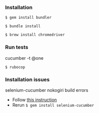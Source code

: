 ### Installation

`$ gem install bundler`

`$ bundle install`

`$ brew install chromedriver`

### Run tests

cucumber -t @one

`$ rubocop`

### Installation issues

selenium-cucumber nokogiri build errors
* Follow [this instruction](https://stackoverflow.com/a/34609741)
* Rerun `$ gem install selenium-cucumber`
